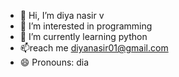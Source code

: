 - 👋 Hi, I’m diya nasir v
- 👀 I’m interested in programming
- 🌱 I’m currently learning python
- 📫reach me diyanasir01@gmail.com
- 😄 Pronouns: dia


<!---
diyanasirv/diyanasirv is a ✨ special ✨ repository because its `README.md` (this file) appears on your GitHub profile.
You can click the Preview link to take a look at your changes.
--->
